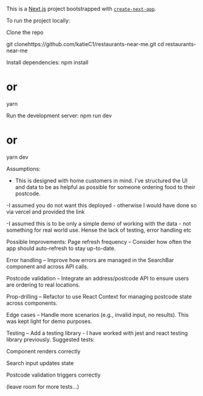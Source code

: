 This is a [Next.js](https://nextjs.org) project bootstrapped with [`create-next-app`](https://nextjs.org/docs/app/api-reference/cli/create-next-app).

To run the project locally:

Clone the repo

git clonehttps://github.com/katieC1/restaurants-near-me.git
cd restaurants-near-me

Install dependencies:
npm install

# or

yarn

Run the development server:
npm run dev

# or

yarn dev

Assumptions:

- This is designed with home customers in mind. I’ve structured the UI and data to be as helpful as possible for someone ordering food to their postcode.

-I assumed you do not want this deployed - otherwise I would have done so via vercel and provided the link

-I assumed this is to be only a simple demo of working with the data - not something for real world use. Hense the lack of testing, error handling etc

Possible Improvements:
Page refresh frequency – Consider how often the app should auto-refresh to stay up-to-date.

Error handling – Improve how errors are managed in the SearchBar component and across API calls.

Postcode validation – Integrate an address/postcode API to ensure users are ordering to real locations.

Prop-drilling – Refactor to use React Context for managing postcode state across components.

Edge cases – Handle more scenarios (e.g., invalid input, no results). This was kept light for demo purposes.

Testing – Add a testing library - I have worked with jest and react testing library previously. Suggested tests:

Component renders correctly

Search input updates state

Postcode validation triggers correctly

(leave room for more tests...)
